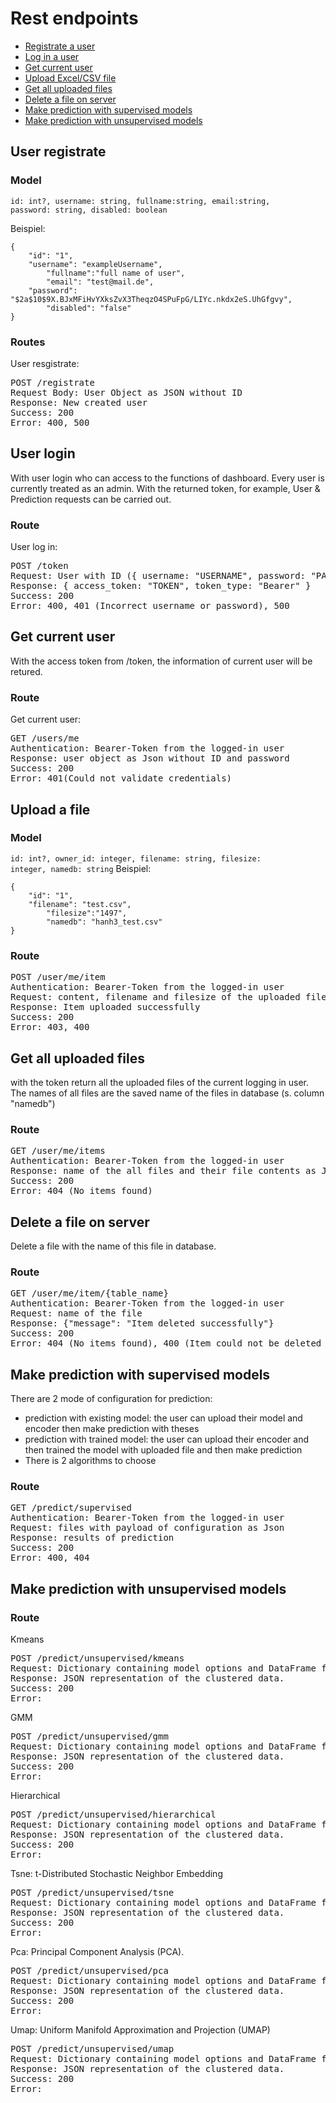 # Rest endpoints

- [Registrate a user](#user-registrate)
- [Log in a user](#user-login)
- [Get current user](#get-current-user)
- [Upload Excel/CSV file](#upload-a-file)
- [Get all uploaded files](#get-all-uploaded-files)
- [Delete a file on server](#delete-a-file-on-server)
- [Make prediction with supervised models](#make-prediction-with-supervised-models)
- [Make prediction with unsupervised models](#make-prediction-with-unsupervised-models)

## User registrate
### Model

<code>id: int?, username: string, fullname:string, email:string, password: string, disabled: boolean</code>

Beispiel:

````
{
    "id": "1",
    "username": "exampleUsername",
		"fullname":"full name of user",
		"email": "test@mail.de",
    "password": "$2a$10$9X.BJxMFiHvYXksZvX3TheqzO4SPuFpG/LIYc.nkdx2eS.UhGfgvy",
		"disabled": "false"
}
````

### Routes

User resgistrate:
<pre>POST /registrate
Request Body: User Object as JSON without ID
Response: New created user
Success: 200
Error: 400, 500
</pre>

## User login
With user login who can access to the functions of dashboard. Every user is currently treated as an admin. With the returned token, for example, 
User & Prediction requests can be carried out. 

### Route
User log in:
<pre>POST /token
Request: User with ID ({ username: "USERNAME", password: "PASSWORD" })
Response: { access_token: "TOKEN", token_type: "Bearer" }
Success: 200
Error: 400, 401 (Incorrect username or password), 500
</pre>

## Get current user
With the access token from /token, the information of current user will be retured.  

### Route
Get current user:
<pre>GET /users/me
Authentication: Bearer-Token from the logged-in user
Response: user object as Json without ID and password
Success: 200
Error: 401(Could not validate credentials)
</pre>

## Upload a file
### Model
<code>id: int?, owner_id: integer, filename: string, filesize: integer, namedb: string</code>
Beispiel:

````
{
    "id": "1",
    "filename": "test.csv",
		"filesize":"1497",
		"namedb": "hanh3_test.csv"
}
````

### Route

<pre>POST /user/me/item
Authentication: Bearer-Token from the logged-in user
Request: content, filename and filesize of the uploaded file as Json 
Response: Item uploaded successfully 
Success: 200
Error: 403, 400
</pre>

## Get all uploaded files
with the token return all the uploaded files of the current logging in user. The names of all files are the saved name of the files in database 
(s. column "namedb") 

### Route
<pre>GET /user/me/items
Authentication: Bearer-Token from the logged-in user
Response: name of the all files and their file contents as Json  
Success: 200
Error: 404 (No items found)
</pre>

## Delete a file on server
Delete a file with the name of this file in database. 

### Route
<pre>GET /user/me/item/{table_name}
Authentication: Bearer-Token from the logged-in user
Request: name of the file
Response: {"message": "Item deleted successfully"}
Success: 200
Error: 404 (No items found), 400 (Item could not be deleted successfully due to an error in the database)
</pre>

## Make prediction with supervised models
There are 2 mode of configuration for prediction:
- prediction with existing model: the user can upload their model and encoder then make prediction with theses
- prediction with trained model: the user can upload their encoder and then trained the model with uploaded file and then make prediction 
- There is 2 algorithms to choose

### Route
<pre>GET /predict/supervised
Authentication: Bearer-Token from the logged-in user
Request: files with payload of configuration as Json
Response: results of prediction
Success: 200
Error: 400, 404
</pre>

## Make prediction with unsupervised models
### Route
Kmeans
<pre>POST /predict/unsupervised/kmeans
Request: Dictionary containing model options and DataFrame for prediction.
Response: JSON representation of the clustered data.
Success: 200
Error: 
</pre>

GMM
<pre>POST /predict/unsupervised/gmm
Request: Dictionary containing model options and DataFrame for prediction.
Response: JSON representation of the clustered data.
Success: 200
Error: 
</pre>

Hierarchical
<pre>POST /predict/unsupervised/hierarchical
Request: Dictionary containing model options and DataFrame for prediction.
Response: JSON representation of the clustered data.
Success: 200
Error: 
</pre>

Tsne: t-Distributed Stochastic Neighbor Embedding
<pre>POST /predict/unsupervised/tsne
Request: Dictionary containing model options and DataFrame for prediction.
Response: JSON representation of the clustered data.
Success: 200
Error: 
</pre>

Pca: Principal Component Analysis (PCA).
<pre>POST /predict/unsupervised/pca
Request: Dictionary containing model options and DataFrame for prediction.
Response: JSON representation of the clustered data.
Success: 200
Error: 
</pre>

Umap: Uniform Manifold Approximation and Projection (UMAP)
<pre>POST /predict/unsupervised/umap
Request: Dictionary containing model options and DataFrame for prediction.
Response: JSON representation of the clustered data.
Success: 200
Error: 
</pre>








